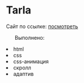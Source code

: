 <h1>Tarla</h1>
<p>Сайт по ссылке: <a href="https://inziliaziganshina.github.io/Tarla/">посмотреть</a></p>
<ul>Выполнено:</ul>
<li>html</li>
<li>css</li>
<li>css-анимация</li>
<li>скролл</li>
<li>адаптив</li>
